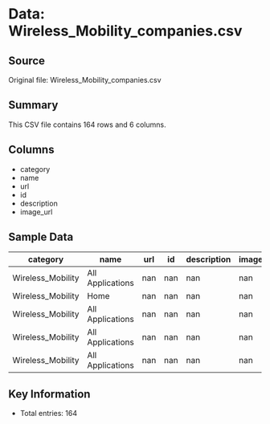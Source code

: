 # Data: Wireless_Mobility_companies.csv

## Source
Original file: Wireless_Mobility_companies.csv

## Summary
This CSV file contains 164 rows and 6 columns.

## Columns
- category
- name
- url
- id
- description
- image_url

## Sample Data
| category | name | url | id | description | image_url |
| --- | --- | --- | --- | --- | --- |
| Wireless_Mobility | All Applications | nan | nan | nan | nan |
| Wireless_Mobility | Home | nan | nan | nan | nan |
| Wireless_Mobility | All Applications | nan | nan | nan | nan |
| Wireless_Mobility | All Applications | nan | nan | nan | nan |
| Wireless_Mobility | All Applications | nan | nan | nan | nan |


## Key Information
- Total entries: 164
